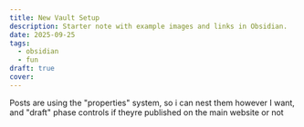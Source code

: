 ```yaml
---
title: New Vault Setup
description: Starter note with example images and links in Obsidian.
date: 2025-09-25
tags:
  - obsidian
  - fun
draft: true
cover:
---
```

Posts are using the "properties" system, so i can nest them however I want, and "draft" phase controls if theyre published on the main website or not

